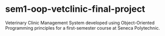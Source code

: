# sem1-oop-vetclinic-final-project
Veterinary Clinic Management System developed using Object-Oriented Programming principles for a first-semester course at Seneca Polytechnic.
